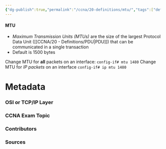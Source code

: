 ```yaml
---
{"dg-publish":true,"permalink":"/ccna/20-definitions/mtu/","tags":["defs_ccna"],"created":"2023-11-05T10:55:11.000-08:00","updated":"2023-11-06T17:20:44.105-08:00"}
---
```


#### MTU
- *Maximum Transmission Units (MTUs)* are the size of the largest Protocol Data Unit ([[CCNA/20 - Definitions/PDU\|PDU]]) that can be communicated in a single transaction
- Default is 1500 bytes

Change MTU for **all** packets on an interface:
	`config-if# mtu 1480`
Change MTU for *IP packets* on an interface
	`config-if# ip mtu 1480`

# Metadata
### OSI or TCP/IP Layer

### CCNA Exam Topic

### Contributors

### Sources
